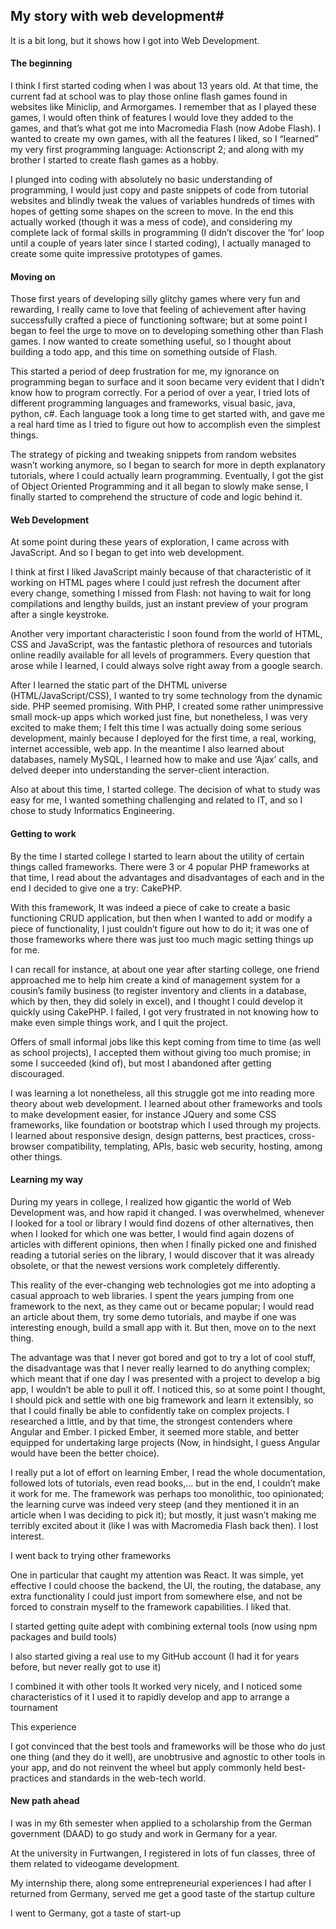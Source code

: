 ## My story with web development#

It is a bit long, but it shows how I got into Web Development.

#### The beginning

I think I first started coding when I was about 13 years old.
At that time, the current fad at school was to play those online flash games found in websites like Miniclip, and Armorgames. I remember that as I played these games, I would often think of features I would love they added to the games, and that’s what got me into Macromedia Flash (now Adobe Flash). I wanted to create my own games, with all the features I liked, so I “learned” my very first programming language: Actionscript 2; and along with my brother I started to create flash games as a hobby.

I plunged into coding with absolutely no basic understanding of programming, I would just copy and paste snippets of code from tutorial websites and blindly tweak the values of variables hundreds of times with hopes of getting some shapes on the screen to move. In the end this actually worked (though it was a mess of code), and considering my complete lack of formal skills in programming (I didn’t discover the ‘for’ loop until a couple of years later since I started coding), I actually managed to create some quite impressive prototypes of games.

#### Moving on

Those first years of developing silly glitchy games where very fun and rewarding, I really came to love that feeling of achievement after having successfully crafted a piece of functioning software; but at some point I began to feel the urge to move on to developing something other than Flash games. I now wanted to create something useful, so I thought about building a todo app, and this time on something outside of Flash.

This started a period of deep frustration for me, my ignorance on programming began to surface and it soon became very evident that I didn’t know how to program correctly. For a period of over a year, I tried lots of different programming languages and frameworks, visual basic, java, python, c#. Each language took a long time to get started with, and gave me a real hard time as I tried to figure out how to accomplish even the simplest things.

The strategy of picking and tweaking snippets from random websites wasn’t working anymore, so I began to search for more in depth explanatory tutorials, where I could actually learn programming. Eventually, I got the gist of Object Oriented Programming and it all began to slowly make sense, I finally started to comprehend the structure of code and logic behind it.

#### Web Development

At some point during these years of exploration, I came across with JavaScript. And so I began to get into web development.

I think at first I liked JavaScript mainly because of that characteristic of it working on HTML pages where I could just refresh the document after every change, something I missed from Flash: not having to wait for long compilations and lengthy builds, just an instant preview of your program after a single keystroke.

Another very important characteristic I soon found from the world of HTML, CSS and JavaScript, was the fantastic plethora of resources and tutorials online readily available for all levels of programmers. Every question that arose while I learned, I could always solve right away from a google search.

After I learned the static part of the DHTML universe (HTML/JavaScript/CSS), I wanted to try some technology from the dynamic side. PHP seemed promising. With PHP, I created some rather unimpressive small mock-up apps which worked just fine, but nonetheless, I was very excited to make them; I felt this time I was actually doing some serious development, mainly because I deployed for the first time, a real, working, internet accessible, web app. In the meantime I also learned about databases, namely MySQL, I learned how to make and use ‘Ajax’ calls, and delved deeper into understanding the server-client interaction.

Also at about this time, I started college. The decision of what to study was easy for me, I wanted something challenging and related to IT, and so I chose to study Informatics Engineering.

#### Getting to work

By the time I started college I started to learn about the utility of certain things called frameworks. There were 3 or 4 popular PHP frameworks at that time, I read about the advantages and disadvantages of each and in the end I decided to give one a try: CakePHP.

With this framework, It was indeed a piece of cake to create a basic functioning CRUD application, but then when I wanted to add or modify a piece of functionality, I just couldn’t figure out how to do it; it was one of those frameworks where there was just too much magic setting things up for me.

I can recall for instance, at about one year after starting college, one friend approached me to help him create a kind of management system for a cousin’s family business (to register inventory and clients in a database, which by then, they did solely in excel), and I thought I could develop it quickly using CakePHP. I failed, I got very frustrated in not knowing how to make even simple things work, and I quit the project.

Offers of small informal jobs like this kept coming from time to time (as well as school projects), I accepted them without giving too much promise; in some I succeeded (kind of), but most I abandoned after getting discouraged.

I was learning a lot nonetheless, all this struggle got me into reading more theory about web development. I learned about other frameworks and tools to make development easier, for instance JQuery and some CSS frameworks, like foundation or bootstrap which I used through my projects. I learned about responsive design, design patterns, best practices, cross-browser compatibility, templating, APIs, basic web security, hosting, among other things.

#### Learning my way

During my years in college, I realized how gigantic the world of Web Development was, and how rapid it changed. I was overwhelmed, whenever I looked for a tool or library I would find dozens of other alternatives, then when I looked for which one was better, I would find again dozens of articles with different opinions, then when I finally picked one and finished reading a tutorial series on the library, I would discover that it was already obsolete, or that the newest versions work completely differently.

This reality of the ever-changing web technologies got me into adopting a casual approach to web libraries. I spent the years jumping from one framework to the next, as they came out or became popular; I would read an article about them, try some demo tutorials, and maybe if one was interesting enough, build a small app with it. But then, move on to the next thing.

The advantage was that I never got bored and got to try a lot of cool stuff, the disadvantage was that I never really learned to do anything complex; which meant that if one day I was presented with a project to develop a big app, I wouldn’t be able to pull it off. I noticed this, so at some point I thought, I should pick and settle with one big framework and learn it extensibly, so that I could finally be able to confidently take on complex projects. I researched a little, and by that time, the strongest contenders where Angular and Ember. I picked Ember, it seemed more stable, and better equipped for undertaking large projects (Now, in hindsight, I guess Angular would have been the better choice).

I really put a lot of effort on learning Ember, I read the whole documentation, followed lots of tutorials, even read books,... but in the end, I couldn’t make it work for me. The framework was perhaps too monolithic, too opinionated; the learning curve was indeed very steep (and they mentioned it in an article when I was deciding to pick it); but mostly, it just wasn’t making me terribly excited about it (like I was with Macromedia Flash back then). I lost interest.

I went back to trying other frameworks

One in particular that caught my attention was React.
It was simple, yet effective
I could choose the backend, the UI, the routing, the database, any extra functionality I could just import from somewhere else, and not be forced to constrain myself to the framework capabilities. I liked that.

I started getting quite adept with combining external tools (now using npm packages and build tools)

I also started giving a real use to my GitHub account (I had it for years before, but never really got to use it)

I combined it with other tools
It worked very nicely, and I noticed some characteristics of it
I used it to rapidly develop and app to arrange a tournament

This experience

I got convinced that the best tools and frameworks will be those who do just one thing (and they do it well), are unobtrusive and agnostic to other tools in your app, and do not reinvent the wheel but apply commonly held best-practices and standards in the web-tech world.

#### New path ahead

I was in my 6th semester when applied to a scholarship from the German government (DAAD) to go study and work in Germany for a year.

At the university in Furtwangen, I registered in lots of fun classes, three of them related to videogame development.

My internship there, along some entrepreneurial experiences I had after I returned from Germany, served me get a good taste of the startup culture

I went to Germany, got a taste of start-up
